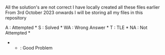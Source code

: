 All the solution's are not correct 
I have locally created all these files earlier 
From 3rd October 2023 onwards I will be storing all my files in this repository


A  : Attempted
*
S  : Solved
*
WA : Wrong Answer
*
T  : TLE
*
NA : Not Attempted
*
*  * : Good Problem

